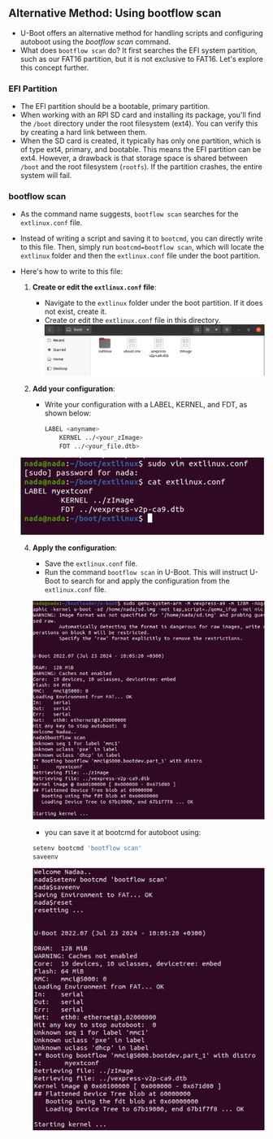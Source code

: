 ## Alternative Method: Using bootflow scan

- U-Boot offers an alternative method for handling scripts and configuring autoboot using the *bootflow scan* command.
- What does `bootflow scan` do? It first searches the EFI system partition, such as our FAT16 partition, but it is not exclusive to FAT16. Let's explore this concept further.

### EFI Partition

- The EFI partition should be a bootable, primary partition.
- When working with an RPI SD card and installing its package, you'll find the `/boot` directory under the root filesystem (ext4). You can verify this by creating a hard link between them.
- When the SD card is created, it typically has only one partition, which is of type ext4, primary, and bootable. This means the EFI partition can be ext4. However, a drawback is that storage space is shared between `/boot` and the root filesystem (`rootfs`). If the partition crashes, the entire system will fail.

### bootflow scan

- As the command name suggests, `bootflow scan` searches for the `extlinux.conf` file.
- Instead of writing a script and saving it to `bootcmd`, you can directly write to this file. Then, simply run `bootcmd=bootflow scan`, which will locate the `extlinux` folder and then the `extlinux.conf` file under the boot partition.
- Here's how to write to this file:

    1. **Create or edit the `extlinux.conf` file**:
        - Navigate to the `extlinux` folder under the boot partition. If it does not exist, create it.
        - Create or edit the `extlinux.conf` file in this directory.
        ![Alt text](images/3.png)


    3. **Add your configuration**:
        - Write your configuration with a LABEL, KERNEL, and FDT, as shown below:

            ```sh
            LABEL <anyname>
                KERNEL ../<your_zImage>
                FDT ../<your_file.dtb>
            ```
   ![Alt text](images/1.png)

    4. **Apply the configuration**:
        - Save the `extlinux.conf` file.
        - Run the command `bootflow scan` in U-Boot. This will instruct U-Boot to search for and apply the configuration from the `extlinux.conf` file.
       
       ![Alt text](images/2.png)

        - you can save it at bootcmd for autoboot using:
        ```sh
        setenv bootcmd 'bootflow scan'
        saveenv
        ```
        ![Alt text](images/4.png)
